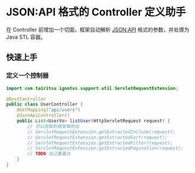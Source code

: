 # JSON:API 格式的 Controller 定义助手
在 Controller 前增加一个切面，框架自动解析 [JSON:API](https://jsonapi.org/format/#errors) 格式的参数，并处理为 Java STL 容器。 

## 快速上手

### 定义一个控制器
```java
import com.tairitsu.ignotus.support.util.ServletRequestExtension;

@RestController
public class UserController {
    @GetMapping("api/users")
    @JsonApiController()
    public List<UserVo> listUser(HttpServletRequest request) {
        // 可以获取到框架解析出
        // ServletRequestExtension.getExtractedInclude(request);
        // ServletRequestExtension.getExtractedSort(request);
        // ServletRequestExtension.getExtractedFilter(request);
        // ServletRequestExtension.getExtractedPagination(request);
        // TODO 自己看着办
    }
}
```
